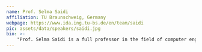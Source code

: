```yaml
---
name: Prof. Selma Saidi
affiliation: TU Braunschweig, Germany
webpage: https://www.ida.ing.tu-bs.de/en/team/saidi
pic: assets/data/speakers/saidi.jpg
bio: >-
    "Prof. Selma Saidi is a full professor in the field of computer engineering at TU Braunschweig, one of Germany's leading universities renowned for excellence in engineering. She is the head of the Institute of Computer and Network Engineering (IDA). She holds a PhD in Computer Engineering from the University of Joseph Fourier in Grenoble, France. She conducted her PhD between VERIMAG and the Advanced System Technology Computing R&D department at STMicroelectronics, one of the top semiconductor manufacturers in Europe and in the world. VERIMAG is an internationally leading research institute in formal methods for designing reliable embedded computer systems. The institute was founded by Turing prize winner Joseph Sifakis. For more than 10 years she have been involved in various disciplines of development, implementation, and validation/verification of computer systems. Her research focus has been on the design, implementation, and validation of innovative intelligent computing systems where connectivity, real-time, and safety requirements play an important role. She focuses on the development of novel hardware and software design methods for networked and collaborative embedded and autonomous systems with performance, predictability, and self-adaptability requirements. The results and findings of her research activities have been published in outstanding conferences and journals in the field of hardware and software design and verification, e.g., RTSS, DAC, DATE, ICCAD, IEEE Design and Test Magazine, and ACM Transactions Journal on Embedded Computing Systems."
---
```

